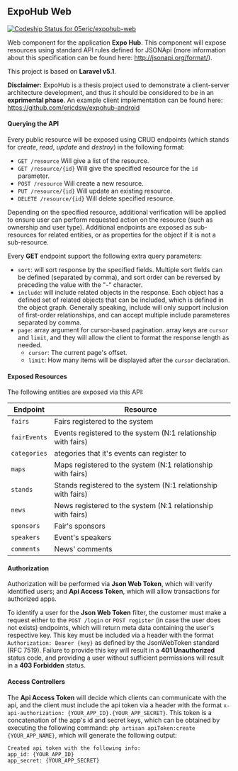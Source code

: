 ## ExpoHub Web

[ ![Codeship Status for 05eric/expohub-web](https://codeship.com/projects/e4d03980-d04e-0133-6c47-1e2b23aa142a/status?branch=master)](https://codeship.com/projects/141357)

Web component for the application **Expo Hub**. This component will expose resources using standard API rules defined for JSONApi (more information about this specification can be found here: http://jsonapi.org/format/).

This project is based on **Laravel v5.1**.

**Disclaimer:** ExpoHub is a thesis project used to demonstrate a client-server architecture development, and thus it should be considered to be in an **exprimental phase**. An example client implementation can be found here: https://github.com/ericdsw/expohub-android

#### Querying the API

Every public resource will be exposed using CRUD endpoints (which stands for *create*, *read*, *update* and *destroy*) in the following format:
* `GET /resource` Will give a list of the resource.
* `GET /resource/{id}` Will give the specified resource for the `id` parameter.
* `POST /resource` Will create a new resource.
* `PUT /resource/{id}` Will update an existing resource.
* `DELETE /resource/{id}` Will delete specified resource.

Depending on the specified resource, additional verification will be applied to ensure user can perform requested action on the resource (such as ownership and user type).
Additional endpoints are exposed as sub-resources for related entities, or as properties for the object if it is not a sub-resource.

Every **GET** endpoint support the following extra query parameters:
* `sort`: will sort response by the specified fields. Multiple sort fields can be defined (separated by comma), and sort order can be reversed by preceding the value with the "-" character.
* `include`: will include related objects in the response. Each object has a defined set of related objects that can be included, which is defined in the object graph. Generally speaking, include will only support inclusion of first-order relationships, and can accept multiple include parameteres separated by comma.
* `page`: array argument for cursor-based pagination. array keys are `cursor` and `limit`, and they will allow the client to format the response length as needed.
	* `cursor`: The current page's offset.
	* `limit`:  How many items will be displayed after the `cursor` declaration.

#### Exposed Resources

The following entities are exposed via this API:

Endpoint | Resource
-------- | ------------------
`fairs` | Fairs registered to the system
`fairEvents` | Events registered to the system (N:1 relationship with fairs)
`categories` | ategories that it's events can register to
`maps` | Maps registered to the system (N:1 relationship with fairs)
`stands` | Stands registered to the system (N:1 relationship with fairs)
`news` | News registered to the system (N:1 relationship with fairs)
`sponsors` | Fair's sponsors
`speakers` | Event's speakers
`comments` | News' comments

#### Authorization

Authorization will be performed via **Json Web Token**, which will verify identified users; and **Api Access Token**, which will allow transactions for authorized apps.

To identify a user for the **Json Web Token** filter, the customer must make a request either to the `POST /login` or `POST register` (in case the user does not exists) endpoints, which will return meta data containing the user's respective key. This key must be included via a header with the format `Authorization: Bearer {key}` as defined by the JsonWebToken standard (RFC 7519).
Failure to provide this key will result in a **401 Unauthorized** status code, and providing a user without sufficient permissions will result in a **403 Forbidden** status.

#### Access Controllers

The **Api Access Token** will decide which clients can communicate with the api, and the client must include the api token via a header with the format `x-api-authorization: {YOUR_APP_ID}.{YOUR_APP_SECRET}`.
This token is a concatenation of the app's id and secret keys, which can be obtained by executing the following command: `php artisan apiToken:create {YOUR_APP_NAME}`, which will generate the following output:

```
Created api token with the following info:
app_id: {YOUR_APP_ID}
app_secret: {YOUR_APP_SECRET}
```
